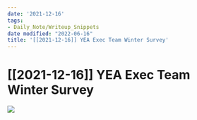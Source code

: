 ```yaml
---
date: '2021-12-16'
tags:
- Daily_Note/Writeup_Snippets
date modified: "2022-06-16"
title: '[[2021-12-16]] YEA Exec Team Winter Survey'
---
```


# [[2021-12-16]] YEA Exec Team Winter Survey
![](https://i.imgur.com/C4L2zS0.png)
